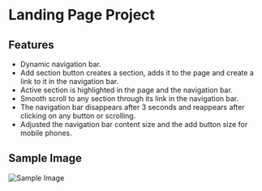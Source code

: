 # Landing Page Project

## Features

- Dynamic navigation bar.
- Add section button creates a section, adds it to the page and create a link to it in the navigation bar.
- Active section is highlighted in the page and the navigation bar.
- Smooth scroll to any section through its link in the navigation bar.
- The navigation bar disappears after 3 seconds and reappears after clicking on any button or scrolling.
- Adjusted the navigation bar content size and the add button size for mobile phones.

## Sample Image

![Sample Image](asssets/Sample.png")
